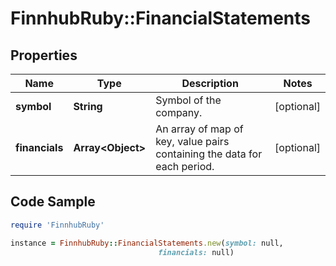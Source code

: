 # FinnhubRuby::FinancialStatements

## Properties

Name | Type | Description | Notes
------------ | ------------- | ------------- | -------------
**symbol** | **String** | Symbol of the company. | [optional] 
**financials** | **Array&lt;Object&gt;** | An array of map of key, value pairs containing the data for each period. | [optional] 

## Code Sample

```ruby
require 'FinnhubRuby'

instance = FinnhubRuby::FinancialStatements.new(symbol: null,
                                 financials: null)
```


